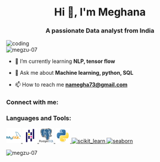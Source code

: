 <h1 align="center">Hi 👋, I'm Meghana</h1>
<h3 align="center">A passionate Data analyst from India</h3>

<img align="right" alt="coding" width="600" src="https://media.tenor.com/PP9v7VIs6R4AAAAd/scaler-create-impact.gif">


<p align="left"> <img src="https://komarev.com/ghpvc/?username=megzu-07&label=Profile%20views&color=0e75b6&style=flat" alt="megzu-07" /> </p>

- 🌱 I’m currently learning **NLP, tensor flow**

- 💬 Ask me about **Machine learning, python, SQL**

- 📫 How to reach me **namegha73@gmail.com**

<h3 align="left">Connect with me:</h3>
<p align="left">
</p>

<h3 align="left">Languages and Tools:</h3>
<p align="left"> <a href="https://www.mysql.com/" target="_blank" rel="noreferrer"> <img src="https://raw.githubusercontent.com/devicons/devicon/master/icons/mysql/mysql-original-wordmark.svg" alt="mysql" width="40" height="40"/> </a> <a href="https://pandas.pydata.org/" target="_blank" rel="noreferrer"> <img src="https://raw.githubusercontent.com/devicons/devicon/2ae2a900d2f041da66e950e4d48052658d850630/icons/pandas/pandas-original.svg" alt="pandas" width="40" height="40"/> </a> <a href="https://www.postgresql.org" target="_blank" rel="noreferrer"> <img src="https://raw.githubusercontent.com/devicons/devicon/master/icons/postgresql/postgresql-original-wordmark.svg" alt="postgresql" width="40" height="40"/> </a> <a href="https://www.python.org" target="_blank" rel="noreferrer"> <img src="https://raw.githubusercontent.com/devicons/devicon/master/icons/python/python-original.svg" alt="python" width="40" height="40"/> </a> <a href="https://scikit-learn.org/" target="_blank" rel="noreferrer"> <img src="https://upload.wikimedia.org/wikipedia/commons/0/05/Scikit_learn_logo_small.svg" alt="scikit_learn" width="40" height="40"/> </a> <a href="https://seaborn.pydata.org/" target="_blank" rel="noreferrer"> <img src="https://seaborn.pydata.org/_images/logo-mark-lightbg.svg" alt="seaborn" width="40" height="40"/> </a> </p>

<p><img align="center" src="https://github-readme-stats.vercel.app/api/top-langs?username=megzu-07&show_icons=true&locale=en&layout=compact" alt="megzu-07" /></p>
